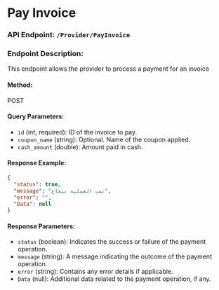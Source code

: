 # Pay Invoice

### API Endpoint: `/Provider/PayInvoice`

### Endpoint Description:
This endpoint allows the provider to process a payment for an invoice

#### Method:
POST

#### Query Parameters:
- `id` (int, required): ID of the invoice to pay.
- `coupon_name` (string): Optional. Name of the coupon applied.
- `cash_amount` (double): Amount paid in cash.

#### Response Example:
```json
{
  "status": true,
  "message": "تمت العمليه بنجاح",
  "error": "",
  "Data": null
}
```

#### Response Parameters:
- `status` (boolean): Indicates the success or failure of the payment operation.
- `message` (string): A message indicating the outcome of the payment operation.
- `error` (string): Contains any error details if applicable.
- `Data` (null): Additional data related to the payment operation, if any.



